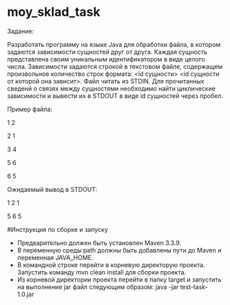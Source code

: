 # moy_sklad_task
Задание​:

Разработать программу на языке Java для обработки файла, в котором задаются
зависимости сущностей друг от друга. Каждая сущность представлена своим
уникальным идентификатором в виде целого числа. Зависимости задаются
строкой в текстовом файле, содержащем произвольное количество строк формата:
<id сущности> <id сущности от которой она зависит>. Файл читать из STDIN. Для
прочитанных сведенй о связях между сущностями необходимо найти циклические
зависимости и вывести их в STDOUT в виде id сущностей через пробел.

Пример файла​:

1 2

2 1

3 4

5 6

6 5

Ожидаемый вывод в STDOUT:​

1 2 1

5 6 5

#Инструкция по сборке и запуску
* Предварительно должен быть установлен Maven 3.3.9.
* В переменную среды path должны быть добавлены пути до Maven и переменная JAVA_HOME.
* В командной строке перейти в корневую директорую проекта. Запустить команду mvn clean install для сборки проекта.
* Из корневой директории проекта перейти в папку target и запустить на выполнение jar файл следующим образом: java -jar test-task-1.0.jar
